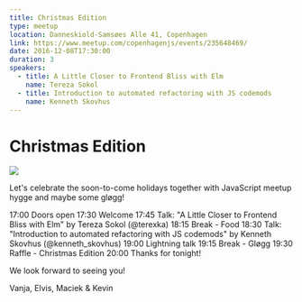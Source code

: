 ```yaml
---
title: Christmas Edition
type: meetup
location: Danneskiold-Samsøes Alle 41, Copenhagen
link: https://www.meetup.com/copenhagenjs/events/235648469/
date: 2016-12-08T17:30:00
duration: 3
speakers:
  - title: A Little Closer to Frontend Bliss with Elm
    name: Tereza Sokol
  - title: Introduction to automated refactoring with JS codemods
    name: Kenneth Skovhus
---
```


# Christmas Edition


<img src="https://i.imgur.com/QTU0DRA.png" />

Let's celebrate the soon-to-come holidays together with JavaScript meetup hygge and maybe some gløgg!

17:00 Doors open
17:30 Welcome
17:45 Talk: "A Little Closer to Frontend Bliss with Elm" by Tereza Sokol (@terexka)
18:15 Break - Food
18:30 Talk: "Introduction to automated refactoring with JS codemods" by Kenneth Skovhus (@kenneth_skovhus)
19:00 Lightning talk
19:15 Break - Gløgg
19:30 Raffle - Christmas Edition
20:00 Thanks for tonight!

We look forward to seeing you!

Vanja, Elvis, Maciek &amp; Kevin
